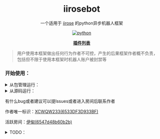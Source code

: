 <div align="center">
  
# iirosebot

一个适用于 [iirose](https://iirose.com) 的python异步机器人框架

</div> 

<p align="center">
  <a href="https://www.python.org/">
    <img src="https://img.shields.io/static/v1?label=python&message=3.11.4&color=blue" alt="python">
  </a>
</P>

<p align="center"><a href="https://github.com/XCWQW1/iirosebot-plugins/blob/main/README.md"><strong>插件列表</strong></a></p>

> 用户使用本框架做出任何行为作者不可控，产生的后果框架作者概不负责，包括但不限于使用本框架时机器人账户被封禁等

### 开始使用：

<details>
<summary>从包管理运行：</summary>

> 需要环境中已安装 3.11.4>=python 并且可以使用 pip 工具

- ### 1, 安装iirosebot
  ```
  pip install iirosebot
  ```

- ### 2, 初始化
  创建或者找到一个合适的文件夹后在文件夹下的命令行\终端中执行 ```iirosebot```
  

- ### 3, 创建或使用已有的iirose账号
  机器人账号标识需向Ruby申请
  访问iirose.com创建一个账号，记住用户名以及密码备用

- ### 4, 配置 
  打开 config>config.yml 文件
  ```yaml
    bot:
      color: ffffff # 机器人消息颜色
      introduction: '' # 机器人签名
      password: '' # 机器人账户的密码
      room_id: 5ce6a4b520a90  # 机器人登陆后进入的房间id
      username: ''  # 机器人用户名 改名后需修改这里
    heartbeat:
      enabled: false  # 是否启用心跳
      interval: 15000  # 心跳包间隔，毫秒
    log:
      color: true  # 启用日志颜色
      level: INFO # 日志等级 
    other:
      master_id: ''  # 主人唯一标识
    serve:
      http_api:
        enabled: false  # 启用 HTTP API
        host: localhost  # 监听地址
        port: 9000  # 监听端口
        verify: false  # 是否开启鉴权
      token: lsWPLFZwQSZbEWYi8ZFVFvj1W7xjCw0Lmm0x5dRC  # 鉴权密钥 secret/access token
      webhook:
        enabled: false  # 启用 WEBHOOK
        time_out: 3000  # 超时时间，毫秒
        url: http://your_webhook.server/  # WEBHOOK 服务器地址
        verify: false  # 是否开启鉴权
      websocket_reverse:
        api: ws://your_websocket_api.server  # 接口接收#
        enabled: false  # 启用 反向ws
        event: ws://your_websocket_event.server  # 事件推送
        reconnect_interval: 3000  # 超时时间，毫秒
        url: ws://your_websocket_universal.server  # 反向ws服务器地址，不需要可删除该行，该行存在的情况下 event和api 无效 
        verify: false  # 是否开启鉴权
      websocket_server:
        enabled: false  # 启用 WS服务器
        host: localhost  # 监听地址
        port: 9002  # 监听端口
        verify: false  # 是否开启鉴权
  ```
  
- ### 5, 编写\安装插件 （可选）
  > 示例插件 iirose_example.py iirose_flow_master.py 请在仓库iirosebot/plugins下查看

  也可以到[插件仓库](https://github.com/XCWQW1/iirosebot-plugins/blob/main/README.md)里面寻找您喜欢的插件

- ### 6, 启动
  >第一次运行会停止1次要求重启，用于初始化配置文件等
  
  执行 `iirosebot`

### 感谢您的使用

</details>

<details>
<summary>从源码运行：</summary>

- ### 1, 克隆本项目
  ```
  git clone https://github.com/XCWQW1/iirosebot.git
  ```


- ### 2, 安装所需库

  进入克隆后的目录下的iirosebot目录执行```pip install -r requirements.txt``` 

- ### 3, 创建或使用已有的iirose账号
  
  >机器人账号标识需向Ruby申请

  访问[iirose](https://iirose.com)创建一个账号，记住用户名以及密码备用

- ### 4, 初始化
  请先执行```python main.py```初始化后再进行操作
  
- ### 4, 配置
  打开 config>config.yml 文件
  ```yaml
    bot:
      color: ffffff # 机器人消息颜色
      introduction: '' # 机器人签名
      password: '' # 机器人账户的密码
      room_id: 5ce6a4b520a90  # 机器人登陆后进入的房间id
      username: ''  # 机器人用户名 改名后需修改这里
    heartbeat:
      enabled: false  # 是否启用心跳
      interval: 15000  # 心跳包间隔，毫秒
    log:
      color: true  # 启用日志颜色
      level: INFO # 日志等级 
    other:
      master_id: ''  # 主人唯一标识
    serve:
      http_api:
        enabled: false  # 启用 HTTP API
        host: localhost  # 监听地址
        port: 9000  # 监听端口
        verify: false  # 是否开启鉴权
      token: lsWPLFZwQSZbEWYi8ZFVFvj1W7xjCw0Lmm0x5dRC  # 鉴权密钥 secret/access token
      webhook:
        enabled: false  # 启用 WEBHOOK
        time_out: 3000  # 超时时间，毫秒
        url: http://your_webhook.server/  # WEBHOOK 服务器地址
        verify: false  # 是否开启鉴权
      websocket_reverse:
        api: ws://your_websocket_api.server  # 接口接收#
        enabled: false  # 启用 反向ws
        event: ws://your_websocket_event.server  # 事件推送
        reconnect_interval: 3000  # 超时时间，毫秒
        url: ws://your_websocket_universal.server  # 反向ws服务器地址，不需要可删除该行，该行存在的情况下 event和api 无效
        verify: false  # 是否开启鉴权
      websocket_server:
        enabled: false  # 启用 WS服务器
        host: localhost  # 监听地址
        port: 9002  # 监听端口
        verify: false  # 是否开启鉴权
  ```
  
- ### 6, 编写\安装插件 （可选）
	>示例的插件 iirose_example.py iirose_flow_master.py
    也可以到[插件仓库](https://github.com/XCWQW1/iirosebot-plugins/blob/main/README.md)里面寻找您喜欢的插件

- ### 7, 启动
  >第一次运行会停止1次要求重启，用于初始化配置文件等
  
  执行 `python main.py`

- ### 8, 调试
  >可以私聊机器人发送 `.插件` 获取插件管理菜单，提示无权请检查配置文件中的主人标识是否正确
  
  ### 感谢您的使用

</details>

有什么bug或者建议可以提Issues或者进入房间后联系作者

作者唯一标识：[XCWQW233(6533DF3D933BF)](https://iirose.com/#s=6533df3d933bf&act=i:6533df3d933bf)

活跃房间：[伊甸(6547d48b60b2b)](https://iirose.com/#s=6533df3d933bf&r=6547d48b60b2b)

<details>
<summary>TODO：</summary>

  > 作者很懒，如果你希望添加某个功能可以提交issues，作者看到后会尝试制作

  - #### 插件API
    - 消息 
      - [x] 发送房间消息
      - [x] 发送私聊消息
      - [x] 发送弹幕消息
      - [x] 引用消息
      - [x] 上传文件
      - [x] 撤回消息
      - [x] 媒体播放
    - 邮件
      - [x] 解析邮件
      - [x] 发送邮件
    - 股票
      - [x] 股票买入
      - [x] 股票抛出
    - 房间
      - [x] 切换房间
      - [x] 获取房间歌单
      - [x] 获取房间信息 
    - 用户
      - [x] 获取用户信息 
      - [x] 点赞
      - [x] 移动房间(支持密码)
  
  - #### 事件处理
    - 房间
      - [x] 房间消息
      - [x] 用户移动
      - [x] 用户加入
      - [X] 用户退出
      - [x] 撤回消息
    - 私聊
      - [x] 私聊消息
      - [x] 撤回消息
    - 弹幕
      - [x] 弹幕消息
    - 其他
      - [x] 股票信息
      - [x] 大包解析
  
  - #### 框架外部调用
    - [ ] http api
    - [ ] webhook
    - [ ] 正向ws
    - [ ] 反向ws

</details>
